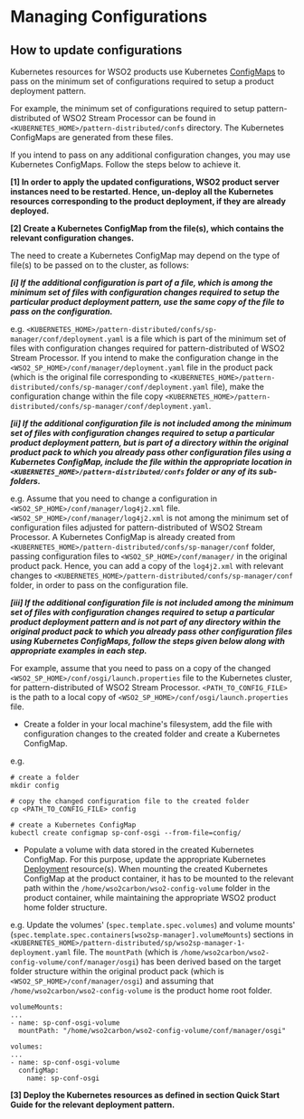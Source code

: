# Managing Configurations

## How to update configurations

Kubernetes resources for WSO2 products use Kubernetes [ConfigMaps](https://kubernetes.io/docs/tasks/configure-pod-container/configure-pod-configmap/)
to pass on the minimum set of configurations required to setup a product deployment pattern.

For example, the minimum set of configurations required to setup pattern-distributed of WSO2 Stream Processor can be found in `<KUBERNETES_HOME>/pattern-distributed/confs`
directory. The Kubernetes ConfigMaps are generated from these files.

If you intend to pass on any additional configuration changes, you may use Kubernetes ConfigMaps. Follow the 
steps below to achieve it.

**[1] In order to apply the updated configurations, WSO2 product server instances need to be restarted. Hence, un-deploy all the Kubernetes resources
corresponding to the product deployment, if they are already deployed.**

**[2] Create a Kubernetes ConfigMap from the file(s), which contains the relevant configuration changes.**

The need to create a Kubernetes ConfigMap may depend on the type of file(s) to be passed on to the cluster, as follows:

***[i] If the additional configuration is part of a file, which is among the minimum set of files with configuration changes required to setup
the particular product deployment pattern, use the same copy of the file to pass on the configuration.***

e.g. `<KUBERNETES_HOME>/pattern-distributed/confs/sp-manager/conf/deployment.yaml` is a file which is part of the minimum set of files with configuration changes required for
pattern-distributed of WSO2 Stream Processor. If you intend to make the configuration change in the `<WSO2_SP_HOME>/conf/manager/deployment.yaml`
file in the product pack (which is the original file corresponding to `<KUBERNETES_HOME>/pattern-distributed/confs/sp-manager/conf/deployment.yaml` file),
make the configuration change within the file copy `<KUBERNETES_HOME>/pattern-distributed/confs/sp-manager/conf/deployment.yaml`.

***[ii] If the additional configuration file is not included among the minimum set of files with configuration changes required to setup
a particular product deployment pattern, but is part of a directory within the original product pack to which you already pass other configuration files
using a Kubernetes ConfigMap, include the file within the appropriate location in `<KUBERNETES_HOME>/pattern-distributed/confs` folder or any of its sub-folders.***

e.g. Assume that you need to change a configuration in `<WSO2_SP_HOME>/conf/manager/log4j2.xml` file.
`<WSO2_SP_HOME>/conf/manager/log4j2.xml` is not among the minimum set of configuration files adjusted
for pattern-distributed of WSO2 Stream Processor. A Kubernetes ConfigMap is already created from `<KUBERNETES_HOME>/pattern-distributed/confs/sp-manager/conf` folder,
passing configuration files to `<WSO2_SP_HOME>/conf/manager/` in the original product pack. Hence, you can add a copy of the `log4j2.xml`
with relevant changes to `<KUBERNETES_HOME>/pattern-distributed/confs/sp-manager/conf` folder, in order to pass on the configuration file.

***[iii] If the additional configuration file is not included among the minimum set of files with configuration changes required to setup a particular product
deployment pattern and is **not** part of any directory within the original product pack to which you already pass other configuration files
using Kubernetes ConfigMaps, follow the steps given below along with appropriate examples in each step.***

For example, assume that you need to pass on a copy of the changed `<WSO2_SP_HOME>/conf/osgi/launch.properties` file
to the Kubernetes cluster, for pattern-distributed of WSO2 Stream Processor. `<PATH_TO_CONFIG_FILE>` is the path to a local copy of
`<WSO2_SP_HOME>/conf/osgi/launch.properties` file.

* Create a folder in your local machine's filesystem, add the file with configuration changes to the created folder and
create a Kubernetes ConfigMap.

e.g.

```
# create a folder
mkdir config

# copy the changed configuration file to the created folder
cp <PATH_TO_CONFIG_FILE> config

# create a Kubernetes ConfigMap
kubectl create configmap sp-conf-osgi --from-file=config/
```

* Populate a volume with data stored in the created Kubernetes ConfigMap. For this purpose, update the appropriate
Kubernetes [Deployment](https://kubernetes.io/docs/concepts/workloads/controllers/deployment/) resource(s). When mounting
the created Kubernetes ConfigMap at the product container, it has to be mounted to the relevant path within the
`/home/wso2carbon/wso2-config-volume` folder in the product container, while maintaining the appropriate WSO2 product home folder structure.

e.g. Update the volumes' (`spec.template.spec.volumes`) and volume mounts' (`spec.template.spec.containers[wso2sp-manager].volumeMounts`) sections in
`<KUBERNETES_HOME>/pattern-distributed/sp/wso2sp-manager-1-deployment.yaml` file. The `mountPath` (which is `/home/wso2carbon/wso2-config-volume/conf/manager/osgi`)
has been derived based on the target folder structure within the original product pack (which is `<WSO2_SP_HOME>/conf/manager/osgi`) and assuming that
`/home/wso2carbon/wso2-config-volume` is the product home root folder.

```
volumeMounts:
...
- name: sp-conf-osgi-volume
  mountPath: "/home/wso2carbon/wso2-config-volume/conf/manager/osgi"

volumes:
...
- name: sp-conf-osgi-volume
  configMap:
    name: sp-conf-osgi
```

**[3] Deploy the Kubernetes resources as defined in section **Quick Start Guide** for the relevant deployment pattern.**
